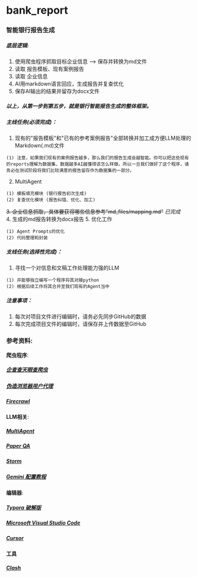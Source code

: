 # bank_report


### 智能银行报告生成


##### 底层逻辑:
  1. 使用爬虫程序抓取目标企业信息 —> 保存并转换为md文件
  2. 读取 报告模板、现有案例报告
  3. 读取 企业信息
  4. AI用markdown语言回应，生成报告并复查优化
  5. 保存AI输出的结果并留存为docx文件
##### 以上，从第一步到第五步，就是银行智能报告生成的整体框架。


##### 主线任务(必须完成)：
  1. 现有的"报告模板"和"已有的参考案例报告"全部转换并加工成方便LLM处理的Markdown(.md)文件

    (1) 注意，如果我们现有的案例报告越多，那么我们的报告生成会越智能。你可以把这些现有的reports理解为数据集，数据越多AI越懂得该怎么样做。所以一旦我们做好了这个程序，请务必在测试阶段将我们比较满意的报告留存作为数据集的一部分。
  2. MultiAgent

    (1) 模板填充模块 (银行报告初次生成)
    (2) 复查优化模块 (报告纠错、优化、加工)
  ~~3. 企业信息抓取，具体要获得哪些信息参考"md_files/mapping.md"~~  *已完成*  
  4. 生成的md报告转换为docx报告
  5. 优化工作

    (1) Agent Prompts的优化
    (2) 代码整理和封装


##### 支线任务(选择性完成)：
  1. 寻找一个对信息和文稿工作处理能力强的LLM

    (1) 并能够独立编写一个程序将其对接python
    (2) 根据后续工作将其合并至我们现有的Agent当中


##### 注意事项：
  1. 每次对项目文件进行编辑时，请务必先同步GitHub的数据
  2. 每次完成项目文件的编辑时，请保存并上传数据至GitHub


### 参考资料:

**爬虫程序**:
##### [企查查天眼查爬虫](https://github.com/bouxin/company-crawler/tree/master?tab=readme-ov-file)
##### [伪造浏览器用户代理](https://github.com/fake-useragent/fake-useragent)
##### [Firecrawl](https://github.com/mendableai/firecrawl)


**LLM相关**:
##### [MultiAgent](https://github.com/starpig1129/ai-data-analysis-MulitAgent)
##### [Paper QA](https://github.com/Future-House/paper-qa)
##### [Storm](https://github.com/stanford-oval/storm)
##### [Gemini 配置教程](https://github.com/FiresJoeng/py_genai_tutorial)


**编辑器**:
##### [Typora 破解版](https://github.com/markyin0707/typora-activation)
##### [Microsoft Visual Studio Code](https://code.visualstudio.com/)
##### [Cursor](https://www.cursor.com/)

**工具**
##### [Clash](https://github.com/Z-Siqi/Clash-for-Windows_Chinese)

